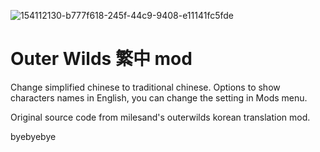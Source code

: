 ![154112130-b777f618-245f-44c9-9408-e11141fc5fde](https://user-images.githubusercontent.com/33358213/168444715-24ab7428-469e-43c4-b4c7-495859544ee1.png)
# Outer Wilds 繁中 mod

Change simplified chinese to traditional chinese.
Options to show characters names in English, you can change the setting in Mods menu.

Original source code from milesand's outerwilds korean translation mod.

byebyebye